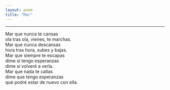 ```yaml
---
layout: poem
title: "Mar"
---
```


-----

Mar que nunca te cansas<br>
ola tras ola, vienes, te marchas.<br>
Mar que nunca descansas<br>
hora tras hora, subes y bajas.<br>
Mar que siempre te escapas<br>
dime si tengo esperanzas<br>
dime si volveré a verla.<br>
Mar que nada te callas<br>
dime que tengo esperanzas<br>
que podré estar de nuevo con ella.
